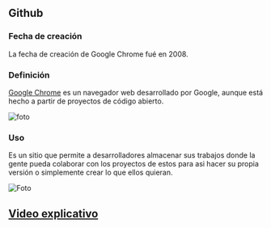 ## **Github**


### **Fecha de creación**

La fecha de creación de Google Chrome fué en 2008.

### **Definición**

[Google Chrome](https://www.google.es) es un navegador web  desarrollado por Google, aunque está hecho a partir de proyectos de código abierto.


![foto](https://github.com/RobertoNobleMaestro/RobertoNobleMaestro-SMX2-M8UF1A1-GoogleChrome-2008)  
 
### **Uso**

Es un sitio que permite a desarrolladores  almacenar sus trabajos donde la gente pueda colaborar con los proyectos de estos para asi hacer su propia versión o simplemente crear lo que ellos quieran.


![Foto](https://github.com/RobertoNobleMaestro/RobertoNobleMaestro-SMX2-M8UF1A1-Github-2010--RobertoNobleMaestro/blob/main/gitHub.png)



## [**Video explicativo**](https://www.youtube.com/watch?v=DinilgacaWs)
